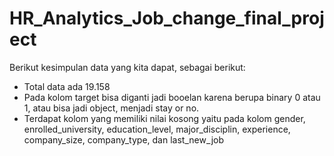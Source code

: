 # HR_Analytics_Job_change_final_project
Berikut kesimpulan data yang kita dapat, sebagai berikut:
- Total data ada 19.158
- Pada kolom target bisa diganti jadi booelan karena berupa binary 0 atau 1, atau bisa jadi object, menjadi stay or no.
- Terdapat kolom yang memiliki nilai kosong yaitu pada kolom gender, enrolled_university, education_level, major_disciplin, experience, company_size, company_type, dan last_new_job
